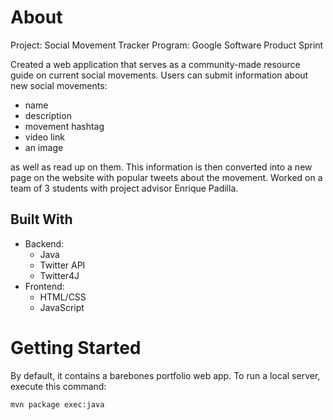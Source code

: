 # About
Project: Social Movement Tracker
Program: Google Software Product Sprint

Created a web application that serves as a community-made resource guide on current social movements. 
Users can submit information about new social movements:
- name
- description
- movement hashtag
- video link
- an image

as well as read up on them. This information is then converted into a new page on the website with
popular tweets about the movement. Worked on a team of 3 students with project advisor Enrique Padilla. 

## Built With
- Backend:
  - Java
  - Twitter API
  - Twitter4J
- Frontend:
  - HTML/CSS
  - JavaScript

# Getting Started
By default, it contains a barebones portfolio web app. 
To run a local server, execute this command:

```
mvn package exec:java
```
